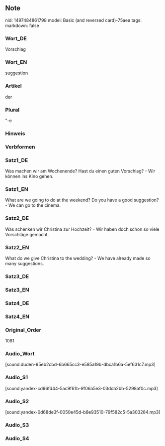 ## Note
nid: 1497484861798
model: Basic (and reversed card)-75aea
tags: 
markdown: false

### Wort_DE
Vorschlag

### Wort_EN
suggestion

### Artikel
der

### Plural
"-e

### Hinweis


### Verbformen


### Satz1_DE
Was machen wir am Wochenende? Hast du einen guten Vorschlag? - Wir können ins Kino gehen.

### Satz1_EN
What are we going to do at the weekend? Do you have a good suggestion? - We can go to the cinema.

### Satz2_DE
Was schenken wir Christina zur Hochzeit? - Wir haben doch schon so viele Vorschläge gemacht.

### Satz2_EN
What do we give Christina to the wedding? - We have already made so many suggestions.

### Satz3_DE


### Satz3_EN


### Satz4_DE


### Satz4_EN


### Original_Order
1081

### Audio_Wort
[sound:duden-95eb2cbd-6b665cc3-e585a19b-dbca1b6a-5ef631c7.mp3]

### Audio_S1
[sound:yandex-cd96fd44-5ac9f61b-9f06a5e3-03dda2bb-5298af0c.mp3]

### Audio_S2
[sound:yandex-0d68de3f-0050e45d-b8e93510-79f582c5-5a303284.mp3]

### Audio_S3


### Audio_S4

